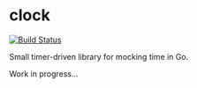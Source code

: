 # clock

[![Build Status](https://travis-ci.org/LopatkinEvgeniy/clock.png?branch=master)](https://travis-ci.org/LopatkinEvgeniy/clock)

Small timer-driven library for mocking time in Go. 

Work in progress...
